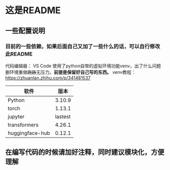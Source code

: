# 这是README

## 一些配置说明
### 目前的一些依赖，如果后面自己又加了一些什么的话，可以自行修改此README

代码编辑器： VS Code
使用了python自带的虚拟环境功能venv，出了什么问题删环境重做~~跑路~~无压力。**前提是保留好自己写的东西。**
venv教程：https://zhuanlan.zhihu.com/p/341481537

| 软件 | 版本 |
|---|---|
| Python | 3.10.9 |
| torch | 1.13.1 |
| jupyter | lastest |
| transformers | 4.26.1 |
| huggingface-hub | 0.12.1 |

## 在编写代码的时候请加好注释，同时建议模块化，方便理解
